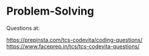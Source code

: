 # Problem-Solving

Questions at:

https://prepinsta.com/tcs-codevita/coding-questions/
<br>
https://www.faceprep.in/tcs/tcs-codevita-questions/

